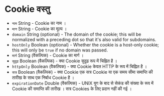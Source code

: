 # Cookie वस्तु

* `नाम` String - Cookie का नाम ।
* ` मान ` String - Cookie का मूल्य ।
* `domain` String (optional) - The domain of the cookie; this will be normalized with a preceding dot so that it's also valid for subdomains.
* `hostOnly` Boolean (optional) - Whether the cookie is a host-only cookie; this will only be `true` if no domain was passed.
* ` मार्ग ` String (वैकल्पिक) - Cookie का मार्ग ।
* ` सुदृढ़ ` Boolean (वैकल्पिक) - क्या Cookie सुदृढ़ रूप में चिह्नित है ।
* ` httpOnly ` Boolean (वैकल्पिक) - क्या Cookie केवल HTTP के रूप में चिह्नित है ।
* ` सत्र ` Boolean (वैकल्पिक) - क्या Cookie एक सत्र Cookie या एक समय सीमा समाप्ति की तारीख के साथ एक निर्बाध Cookie है ।
* ` expirationDate ` Double (वैकल्पिक) - UNIX युग के बाद से सेकंड की संख्या के रूप में Cookie की समाप्ति की तारीख । सत्र Cookies के लिए प्रदान नहीं की गई ।